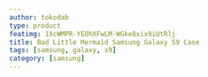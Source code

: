 ```yaml
---
author: tokodab
type: product
featimg: 1XcWMPR-YEOhXFwLM-WGke8xix9iUtRlj
title: Bad Little Mermaid Samsung Galaxy S9 Case
tags: [samsung, galaxy, s9]
category: [samsung]
---
```

